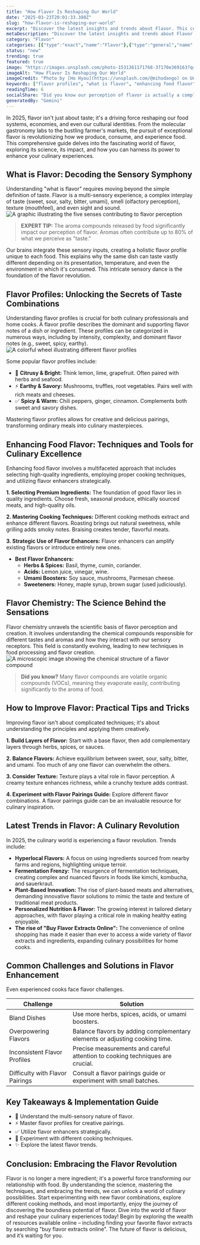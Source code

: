 ```yaml
---
title: "How Flavor Is Reshaping Our World"
date: "2025-03-23T20:01:33.380Z"
slug: "how-flavor-is-reshaping-our-world"
excerpt: "Discover the latest insights and trends about Flavor. This comprehensive guide covers everything you need to know about Flavor in 2025."
metaDescription: "Discover the latest insights and trends about Flavor. This comprehensive guide covers everything you need to know about Flavor in 2025."
category: "Flavor"
categories: [{"type":"exact","name":"Flavor"},{"type":"general","name":"Food Science"},{"type":"medium","name":"Sensory Perception"},{"type":"specific","name":"Chemoreception"},{"type":"niche","name":"Gustatory Mapping"}]
status: "new"
trending: true
featured: true
image: "https://images.unsplash.com/photo-1531361171768-37170e369163?q=85&w=1200&fit=max&fm=webp&auto=compress"
imageAlt: "How Flavor Is Reshaping Our World"
imageCredit: "Photo by [Ho Hyou](https://unsplash.com/@mihodango) on Unsplash"
keywords: ["flavor profiles", "what is flavor", "enhancing food flavor", "best flavor enhancers", "flavor chemistry", "how to improve flavor", "flavor pairings guide", "best tasting foods", "buy flavor extracts online", "understanding food flavor science"]
readingTime: 6
socialShare: "Did you know our perception of flavor is actually a complex interplay of taste, smell, texture, and even sound?  Understanding this unlocks a world of culinary possibilities."
generatedBy: "Gemini"
---
```




In 2025, flavor isn't just about taste; it's a driving force reshaping our food systems, economies, and even our cultural identities. From the molecular gastronomy labs to the bustling farmer's markets, the pursuit of exceptional flavor is revolutionizing how we produce, consume, and experience food. This comprehensive guide delves into the fascinating world of flavor, exploring its science, its impact, and how you can harness its power to enhance your culinary experiences.

## What is Flavor: Decoding the Sensory Symphony

Understanding "what is flavor" requires moving beyond the simple definition of taste. Flavor is a multi-sensory experience, a complex interplay of taste (sweet, sour, salty, bitter, umami), smell (olfactory perception), texture (mouthfeel), and even sight and sound.  ![A graphic illustrating the five senses contributing to flavor perception](https://images.unsplash.com/photo-1531361171768-37170e369163?q=85&w=1200&fit=max&fm=webp&auto=compress)

> **EXPERT TIP:**  The aroma compounds released by food significantly impact our perception of flavor.  Aromas often contribute up to 80% of what we perceive as "taste."

Our brains integrate these sensory inputs, creating a holistic flavor profile unique to each food. This explains why the same dish can taste vastly different depending on its presentation, temperature, and even the environment in which it's consumed.  This intricate sensory dance is the foundation of the flavor revolution.

## Flavor Profiles: Unlocking the Secrets of Taste Combinations

Understanding flavor profiles is crucial for both culinary professionals and home cooks. A flavor profile describes the dominant and supporting flavor notes of a dish or ingredient. These profiles can be categorized in numerous ways, including by intensity, complexity, and dominant flavor notes (e.g., sweet, spicy, earthy). ![A colorful wheel illustrating different flavor profiles](https://images.unsplash.com/photo-1611255944156-2c324e4c5a23?q=85&w=1200&fit=max&fm=webp&auto=compress)

Some popular flavor profiles include:

* 🔑 **Citrusy & Bright:**  Think lemon, lime, grapefruit.  Often paired with herbs and seafood.
* ⚡ **Earthy & Savory:** Mushrooms, truffles, root vegetables.  Pairs well with rich meats and cheeses.
* ✅ **Spicy & Warm:** Chili peppers, ginger, cinnamon.  Complements both sweet and savory dishes.

Mastering flavor profiles allows for creative and delicious pairings, transforming ordinary meals into culinary masterpieces.

## Enhancing Food Flavor: Techniques and Tools for Culinary Excellence

Enhancing food flavor involves a multifaceted approach that includes selecting high-quality ingredients, employing proper cooking techniques, and utilizing flavor enhancers strategically.  

**1. Selecting Premium Ingredients:** The foundation of good flavor lies in quality ingredients. Choose fresh, seasonal produce, ethically sourced meats, and high-quality oils.

**2. Mastering Cooking Techniques:** Different cooking methods extract and enhance different flavors. Roasting brings out natural sweetness, while grilling adds smoky notes.  Braising creates tender, flavorful meats.

**3. Strategic Use of Flavor Enhancers:**  Flavor enhancers can amplify existing flavors or introduce entirely new ones.

* **Best Flavor Enhancers:**
    * **Herbs & Spices:** Basil, thyme, cumin, coriander.
    * **Acids:** Lemon juice, vinegar, wine.
    * **Umami Boosters:** Soy sauce, mushrooms, Parmesan cheese.
    * **Sweeteners:** Honey, maple syrup, brown sugar (used judiciously).

## Flavor Chemistry: The Science Behind the Sensations

Flavor chemistry unravels the scientific basis of flavor perception and creation.  It involves understanding the chemical compounds responsible for different tastes and aromas and how they interact with our sensory receptors. This field is constantly evolving, leading to new techniques in food processing and flavor creation. ![A microscopic image showing the chemical structure of a flavor compound](https://images.unsplash.com/photo-1608131922243-00b9ae767eec?q=85&w=1200&fit=max&fm=webp&auto=compress)

> **Did you know?**  Many flavor compounds are volatile organic compounds (VOCs), meaning they evaporate easily, contributing significantly to the aroma of food.

## How to Improve Flavor: Practical Tips and Tricks

Improving flavor isn't about complicated techniques; it's about understanding the principles and applying them creatively.

**1. Build Layers of Flavor:** Start with a base flavor, then add complementary layers through herbs, spices, or sauces.

**2. Balance Flavors:**  Achieve equilibrium between sweet, sour, salty, bitter, and umami.  Too much of any one flavor can overwhelm the others.

**3. Consider Texture:**  Texture plays a vital role in flavor perception.  A creamy texture enhances richness, while a crunchy texture adds contrast.

**4. Experiment with Flavor Pairings Guide:**  Explore different flavor combinations.  A flavor pairings guide can be an invaluable resource for culinary inspiration.

## Latest Trends in Flavor: A Culinary Revolution

In 2025, the culinary world is experiencing a flavor revolution.  Trends include:

* **Hyperlocal Flavors:**  A focus on using ingredients sourced from nearby farms and regions, highlighting unique terroir.
* **Fermentation Frenzy:**  The resurgence of fermentation techniques, creating complex and nuanced flavors in foods like kimchi, kombucha, and sauerkraut.
* **Plant-Based Innovation:**  The rise of plant-based meats and alternatives, demanding innovative flavor solutions to mimic the taste and texture of traditional meat products.
* **Personalized Nutrition & Flavor:**  The growing interest in tailored dietary approaches, with flavor playing a critical role in making healthy eating enjoyable.
* **The rise of "Buy Flavor Extracts Online":** The convenience of online shopping has made it easier than ever to access a wide variety of flavor extracts and ingredients, expanding culinary possibilities for home cooks.

## Common Challenges and Solutions in Flavor Enhancement

Even experienced cooks face flavor challenges.

| Challenge                     | Solution                                                                     |
|------------------------------|-----------------------------------------------------------------------------|
| Bland Dishes                  | Use more herbs, spices, acids, or umami boosters.                           |
| Overpowering Flavors          | Balance flavors by adding complementary elements or adjusting cooking time.   |
| Inconsistent Flavor Profiles  | Precise measurements and careful attention to cooking techniques are crucial. |
| Difficulty with Flavor Pairings | Consult a flavor pairings guide or experiment with small batches.              |

## Key Takeaways & Implementation Guide

* 🔑 Understand the multi-sensory nature of flavor.
* ⚡ Master flavor profiles for creative pairings.
* ✅ Utilize flavor enhancers strategically.
* 🌟 Experiment with different cooking techniques.
* ✨ Explore the latest flavor trends.

## Conclusion: Embracing the Flavor Revolution

Flavor is no longer a mere ingredient; it's a powerful force transforming our relationship with food.  By understanding the science, mastering the techniques, and embracing the trends, we can unlock a world of culinary possibilities.  Start experimenting with new flavor combinations, explore different cooking methods, and most importantly, enjoy the journey of discovering the boundless potential of flavor.  Dive into the world of flavor and reshape your culinary experiences today!  Begin by exploring the wealth of resources available online – including finding your favorite flavor extracts by searching "buy flavor extracts online".  The future of flavor is delicious, and it’s waiting for you.
